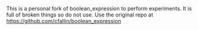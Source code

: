 This is a personal fork of boolean\_expression to perform experiments. It is full of broken things so do not use. Use the original repo at
<https://github.com/cfallin/boolean_expression>
